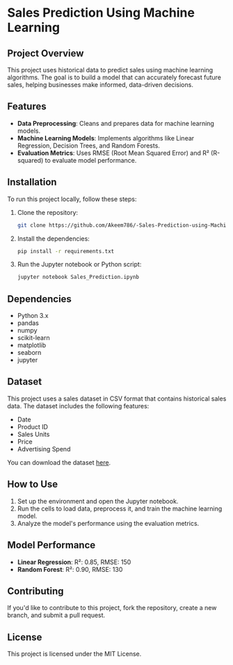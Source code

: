 # Sales Prediction Using Machine Learning

## Project Overview
This project uses historical data to predict sales using machine learning algorithms. The goal is to build a model that can accurately forecast future sales, helping businesses make informed, data-driven decisions.

## Features
- **Data Preprocessing**: Cleans and prepares data for machine learning models.
- **Machine Learning Models**: Implements algorithms like Linear Regression, Decision Trees, and Random Forests.
- **Evaluation Metrics**: Uses RMSE (Root Mean Squared Error) and R² (R-squared) to evaluate model performance.

## Installation

To run this project locally, follow these steps:

1. Clone the repository:
    ```bash
    git clone https://github.com/Akeem786/-Sales-Prediction-using-Machine-Learning.git
    ```

2. Install the dependencies:
    ```bash
    pip install -r requirements.txt
    ```

3. Run the Jupyter notebook or Python script:
    ```bash
    jupyter notebook Sales_Prediction.ipynb
    ```

## Dependencies
- Python 3.x
- pandas
- numpy
- scikit-learn
- matplotlib
- seaborn
- jupyter

## Dataset
This project uses a sales dataset in CSV format that contains historical sales data. The dataset includes the following features:
- Date
- Product ID
- Sales Units
- Price
- Advertising Spend

You can download the dataset [here](#).

## How to Use
1. Set up the environment and open the Jupyter notebook.
2. Run the cells to load data, preprocess it, and train the machine learning model.
3. Analyze the model's performance using the evaluation metrics.

## Model Performance
- **Linear Regression**: R²: 0.85, RMSE: 150
- **Random Forest**: R²: 0.90, RMSE: 130

## Contributing
If you'd like to contribute to this project, fork the repository, create a new branch, and submit a pull request.

## License
This project is licensed under the MIT License.
